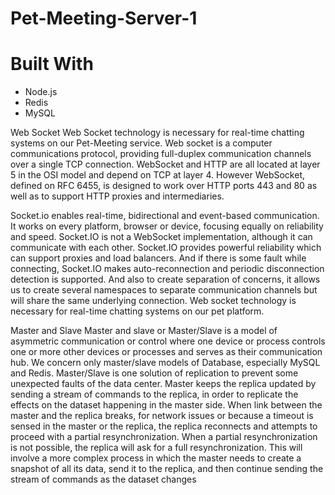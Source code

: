 # Pet-Meeting-Server-1




# Built With

 * []() Node.js
 * []() Redis 
 * []() MySQL
 
 
 
 
 Web Socket
Web Socket technology is necessary for real-time chatting systems on our Pet-Meeting service. Web socket is a computer communications protocol,
providing full-duplex communication channels over a single TCP connection. WebSocket and HTTP are all located at layer 5 in the OSI model and depend
on TCP at layer 4. However WebSocket, defined on RFC 6455, is designed to work over HTTP ports 443 and 80 as well as to support HTTP proxies and intermediaries.

Socket.io enables real-time, bidirectional and event-based communication. It works on every platform, browser or device, focusing equally on reliability and speed. 
Socket.IO is not a WebSocket implementation, although it can communicate with each other. Socket.IO provides powerful reliability which can support proxies and load 
balancers. And if there is some fault while connecting, Socket.IO makes auto-reconnection and periodic disconnection detection is supported. And also to 
create separation of concerns, it allows us to create several namespaces to separate communication channels but will share the same underlying 
connection. Web socket technology is necessary for real-time chatting systems on our pet platform.


Master and Slave
Master and slave or Master/Slave is a model of asymmetric communication or control where one device or process controls one or more other devices or processes and serves as their communication hub.  We concern only master/slave models of Database, especially MySQL and Redis. Master/Slave is one solution of replication to prevent some unexpected faults of the data center. Master keeps the replica updated by sending a stream of commands to the replica, in order to replicate the effects on the dataset happening in the master side. When link between the master and the replica breaks, for network issues or because a timeout is sensed in the master or the replica, the replica reconnects and attempts to proceed with a partial resynchronization. When a partial resynchronization is not possible, the replica will ask for a full resynchronization. This will involve a more complex process in which the master needs to create a snapshot of all its data, send it to the replica, and then continue sending the stream of commands as the dataset changes

